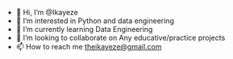 - 👋 Hi, I’m @Ikayeze
- 👀 I’m interested in Python and data engineering 
- 🌱 I’m currently learning Data Engineering 
- 💞️ I’m looking to collaborate on Any educative/practice projects
- 📫 How to reach me theikayeze@gmail.com

<!---
Ikayeze/Ikayeze is a ✨ special ✨ repository because its `README.md` (this file) appears on your GitHub profile.
You can click the Preview link to take a look at your changes.
--->
